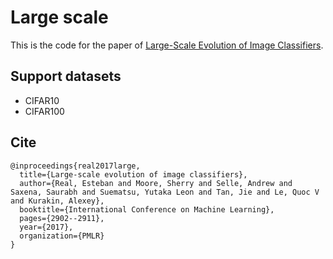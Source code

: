 # Large scale
This is the code for the paper of [Large-Scale Evolution of Image Classifiers](https://arxiv.org/abs/1703.01041).

## Support datasets
- CIFAR10
- CIFAR100

## Cite
```
@inproceedings{real2017large,
  title={Large-scale evolution of image classifiers},
  author={Real, Esteban and Moore, Sherry and Selle, Andrew and Saxena, Saurabh and Suematsu, Yutaka Leon and Tan, Jie and Le, Quoc V and Kurakin, Alexey},
  booktitle={International Conference on Machine Learning},
  pages={2902--2911},
  year={2017},
  organization={PMLR}
}
```
